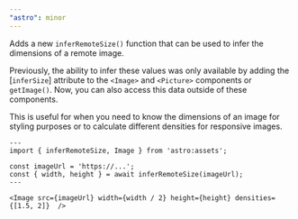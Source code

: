 ```yaml
---
"astro": minor
---
```


Adds a new `inferRemoteSize()` function that can be used to infer the dimensions of a remote image.

Previously, the ability to infer these values was only available by adding the [`inferSize`] attribute to the `<Image>` and `<Picture>` components or `getImage()`. Now, you can also access this data outside of these components. 
 
This is useful for when you need to know the dimensions of an image for styling purposes or to calculate different densities for responsive images.

```astro
---
import { inferRemoteSize, Image } from 'astro:assets';

const imageUrl = 'https://...';
const { width, height } = await inferRemoteSize(imageUrl);
---

<Image src={imageUrl} width={width / 2} height={height} densities={[1.5, 2]}  />
```
